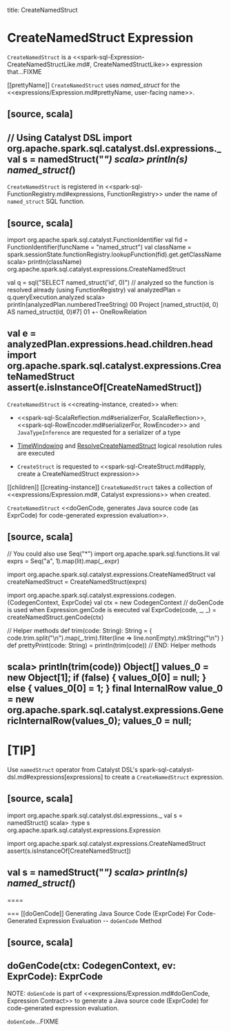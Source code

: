 title: CreateNamedStruct

# CreateNamedStruct Expression

`CreateNamedStruct` is a <<spark-sql-Expression-CreateNamedStructLike.md#, CreateNamedStructLike>> expression that...FIXME

[[prettyName]]
`CreateNamedStruct` uses *named_struct* for the <<expressions/Expression.md#prettyName, user-facing name>>.

[source, scala]
----
// Using Catalyst DSL
import org.apache.spark.sql.catalyst.dsl.expressions._
val s = namedStruct("*")
scala> println(s)
named_struct(*)
----

`CreateNamedStruct` is registered in <<spark-sql-FunctionRegistry.md#expressions, FunctionRegistry>> under the name of `named_struct` SQL function.

[source, scala]
----
import org.apache.spark.sql.catalyst.FunctionIdentifier
val fid = FunctionIdentifier(funcName = "named_struct")
val className = spark.sessionState.functionRegistry.lookupFunction(fid).get.getClassName
scala> println(className)
org.apache.spark.sql.catalyst.expressions.CreateNamedStruct

val q = sql("SELECT named_struct('id', 0)")
// analyzed so the function is resolved already (using FunctionRegistry)
val analyzedPlan = q.queryExecution.analyzed
scala> println(analyzedPlan.numberedTreeString)
00 Project [named_struct(id, 0) AS named_struct(id, 0)#7]
01 +- OneRowRelation

val e = analyzedPlan.expressions.head.children.head
import org.apache.spark.sql.catalyst.expressions.CreateNamedStruct
assert(e.isInstanceOf[CreateNamedStruct])
----

`CreateNamedStruct` is <<creating-instance, created>> when:

* <<spark-sql-ScalaReflection.md#serializerFor, ScalaReflection>>, <<spark-sql-RowEncoder.md#serializerFor, RowEncoder>> and `JavaTypeInference` are requested for a serializer of a type

* [TimeWindowing](../logical-analysis-rules/TimeWindowing.md) and [ResolveCreateNamedStruct](../logical-analysis-rules/ResolveCreateNamedStruct.md) logical resolution rules are executed

* `CreateStruct` is requested to <<spark-sql-CreateStruct.md#apply, create a CreateNamedStruct expression>>

[[children]]
[[creating-instance]]
`CreateNamedStruct` takes a collection of <<expressions/Expression.md#, Catalyst expressions>> when created.

`CreateNamedStruct` <<doGenCode, generates Java source code (as ExprCode) for code-generated expression evaluation>>.

[source, scala]
----
// You could also use Seq("*")
import org.apache.spark.sql.functions.lit
val exprs = Seq("a", 1).map(lit).map(_.expr)

import org.apache.spark.sql.catalyst.expressions.CreateNamedStruct
val createNamedStruct = CreateNamedStruct(exprs)

import org.apache.spark.sql.catalyst.expressions.codegen.{CodegenContext, ExprCode}
val ctx = new CodegenContext
// doGenCode is used when Expression.genCode is executed
val ExprCode(code, _, _) = createNamedStruct.genCode(ctx)

// Helper methods
def trim(code: String): String = {
  code.trim.split("\n").map(_.trim).filter(line => line.nonEmpty).mkString("\n")
}
def prettyPrint(code: String) = println(trim(code))
// END: Helper methods

scala> println(trim(code))
Object[] values_0 = new Object[1];
if (false) {
values_0[0] = null;
} else {
values_0[0] = 1;
}
final InternalRow value_0 = new org.apache.spark.sql.catalyst.expressions.GenericInternalRow(values_0);
values_0 = null;
----

[TIP]
====
Use `namedStruct` operator from Catalyst DSL's spark-sql-catalyst-dsl.md#expressions[expressions] to create a `CreateNamedStruct` expression.

[source, scala]
----
import org.apache.spark.sql.catalyst.dsl.expressions._
val s = namedStruct()
scala> :type s
org.apache.spark.sql.catalyst.expressions.Expression

import org.apache.spark.sql.catalyst.expressions.CreateNamedStruct
assert(s.isInstanceOf[CreateNamedStruct])

val s = namedStruct("*")
scala> println(s)
named_struct(*)
----
====

=== [[doGenCode]] Generating Java Source Code (ExprCode) For Code-Generated Expression Evaluation -- `doGenCode` Method

[source, scala]
----
doGenCode(ctx: CodegenContext, ev: ExprCode): ExprCode
----

NOTE: `doGenCode` is part of <<expressions/Expression.md#doGenCode, Expression Contract>> to generate a Java source code (ExprCode) for code-generated expression evaluation.

`doGenCode`...FIXME
